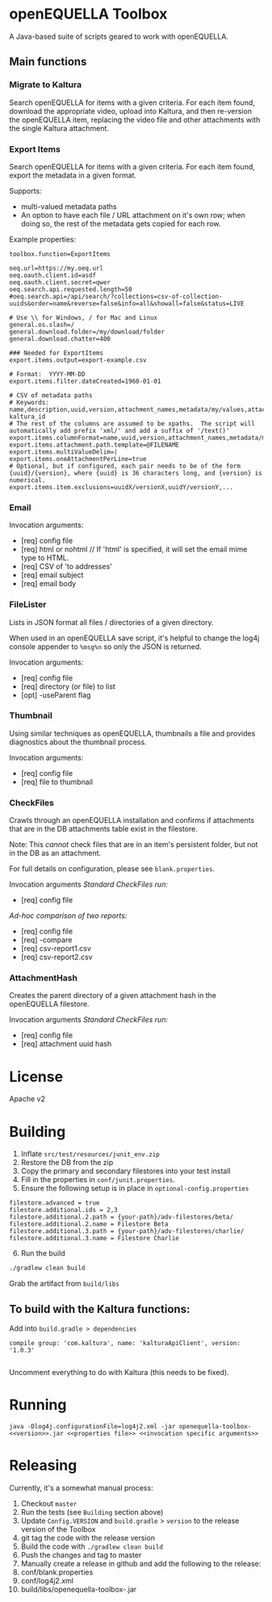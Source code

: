 # openEQUELLA Toolbox
A Java-based suite of scripts geared to work with openEQUELLA.

## Main functions

### Migrate to Kaltura
Search openEQUELLA for items with a given criteria.  For each item found, download the appropriate video, upload into Kaltura, and then re-version the openEQUELLA item, replacing the video file and other attachments with the single Kaltura attachment.

### Export Items
Search openEQUELLA for items with a given criteria.  For each item found, export the metadata in a given format.

Supports:
* multi-valued metadata paths
* An option to have each file / URL attachment on it's own row; when doing so, the rest of the metadata gets copied for each row.

Example properties:
```properties
toolbox.function=ExportItems

oeq.url=https://my.oeq.url
oeq.oauth.client.id=asdf
oeq.oauth.client.secret=qwer
oeq.search.api.requested.length=50
#oeq.search.api=/api/search/?collections=csv-of-collection-uuids&order=name&reverse=false&info=all&showall=false&status=LIVE

# Use \\ for Windows, / for Mac and Linux
general.os.slash=/
general.download.folder=/my/download/folder
general.download.chatter=400

### Needed for ExportItems
export.items.output=export-example.csv

# Format:  YYYY-MM-DD
export.items.filter.dateCreated=1960-01-01

# CSV of metadata paths
# Keywords:  name,description,uuid,version,attachment_names,metadata/my/values,attachment_uuid,attachment_size,item_datecreated,item_datemodified,attachment_disabled, kaltura_id
# The rest of the columns are assumed to be xpaths.  The script will automatically add prefix 'xml/' and add a suffix of '/text()'
export.items.columnFormat=name,uuid,version,attachment_names,metadata/my/values,attachment_uuid,attachment_size,item_datecreated,item_datemodified,attachment_disabled
export.items.attachment.path.template=@FILENAME
export.items.multiValueDelim=|
export.items.oneAttachmentPerLine=true
# Optional, but if configured, each pair needs to be of the form {uuid}/{version}, where {uuid} is 36 characters long, and {version} is numerical.
export.items.item.exclusions=uuidX/versionX,uuidY/versionY,...
```


### Email
Invocation arguments:
* [req] config file
* [req] html or nohtml // If 'html' is specified, it will set the email mime type to HTML.
* [req] CSV of 'to addresses'
* [req] email subject
* [req] email body

### FileLister
Lists in JSON format all files / directories of a given directory.

When used in an openEQUELLA save script, it's helpful to change the log4j console appender to `%msg%n` so only the JSON is returned.

Invocation arguments:
* [req] config file
* [req] directory (or file) to list
* [opt] -useParent flag

### Thumbnail
Using similar techniques as openEQUELLA, thumbnails a file and provides diagnostics about the thumbnail process.

Invocation arguments:
* [req] config file
* [req] file to thumbnail

### CheckFiles
Crawls through an openEQUELLA installation and confirms if attachments that are in the DB attachments table exist in the filestore.

Note:  This *cannot* check files that are in an item's persistent folder, but not in the DB as an attachment.

For full details on configuration, please see `blank.properties`.

Invocation arguments
*Standard CheckFiles run:*
* [req] config file

*Ad-hoc comparison of two reports:*
* [req] config file
* [req] -compare
* [req] csv-report1.csv
* [req] csv-report2.csv

### AttachmentHash
Creates the parent directory of a given attachment hash in the openEQUELLA filestore.

Invocation arguments
*Standard CheckFiles run:*
* [req] config file
* [req] attachment uuid hash

# License
Apache v2

# Building

1. Inflate `src/test/resources/junit_env.zip`
2. Restore the DB from the zip
3. Copy the primary and secondary filestores into your test install
4. Fill in the properties in `conf/junit.properties`.
5. Ensure the following setup is in place in `optional-config.properties`
```properties
filestore.advanced = true
filestore.additional.ids = 2,3
filestore.additional.2.path = {your-path}/adv-filestores/beta/
filestore.additional.2.name = Filestore Beta
filestore.additional.3.path = {your-path}/adv-filestores/charlie/
filestore.additional.3.name = Filestore Charlie
``` 
6. Run the build
```sh
./gradlew clean build
```

Grab the artifact from `build/libs`

## To build with the Kaltura functions:

Add into `build.gradle > dependencies`

```
compile group: 'com.kaltura', name: 'kalturaApiClient', version: '1.0.3'
	
```

Uncomment everything to do with Kaltura (this needs to be fixed).

# Running

```
java -Dlog4j.configurationFile=log4j2.xml -jar openequella-toolbox-<<version>>.jar <<properties file>> <<invocation specific arguments>>
```

# Releasing

Currently, it's a somewhat manual process:

1. Checkout `master`
2. Run the tests (see `Building` section above)
3. Update `Config.VERSION` and `build.gradle` > `version` to the release version of the Toolbox
4. git tag the code with the release version
5. Build the code with `./gradlew clean build`
6. Push the changes and tag to master
7. Manually create a release in github and add the following to the release:
  1. conf/blank.properties
  2. conf/log4j2.xml
  3. build/libs/openequella-toolbox-<version>.jar
